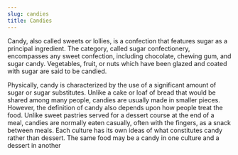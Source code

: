```yaml
---
slug: candies
title: Candies
---
```

Candy, also called sweets or lollies, is a confection that features sugar as a principal ingredient. The category, called sugar confectionery, encompasses any sweet confection, including chocolate, chewing gum, and sugar candy. Vegetables, fruit, or nuts which have been glazed and coated with sugar are said to be candied.

Physically, candy is characterized by the use of a significant amount of sugar or sugar substitutes. Unlike a cake or loaf of bread that would be shared among many people, candies are usually made in smaller pieces. However, the definition of candy also depends upon how people treat the food. Unlike sweet pastries served for a dessert course at the end of a meal, candies are normally eaten casually, often with the fingers, as a snack between meals. Each culture has its own ideas of what constitutes candy rather than dessert. The same food may be a candy in one culture and a dessert in another
